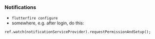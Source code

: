 ### Notifications

- `flutterfire configure`
- somewhere, e.g. after login, do this:

```
ref.watch(notificationServiceProvider).requestPermissionAndSetup();
```
